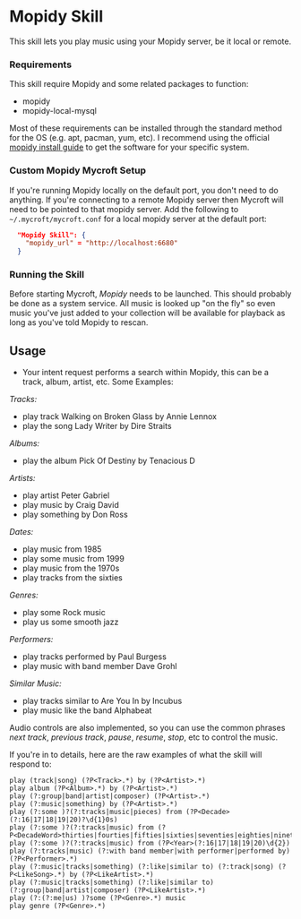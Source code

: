Mopidy Skill
=====================

This skill lets you play music using your Mopidy server, be it local or remote.

### Requirements

This skill require Mopidy and some related packages to function:

- mopidy
- mopidy-local-mysql

Most of these requirements can be installed through the standard method for the OS (e.g. apt, pacman, yum, etc). I recommend using the official [mopidy install guide](https://docs.mopidy.com/en/latest/installation/) to get the software for your specific system.

### Custom Mopidy Mycroft Setup

If you're running Mopidy locally on the default port, you don't need to do anything. If you're connecting to a remote Mopidy server then Mycroft will need to be pointed to that mopidy server. Add the following to `~/.mycroft/mycroft.conf` for a local mopidy server at the default port:

```json
  "Mopidy Skill": {
    "mopidy_url" = "http://localhost:6680"
  }
```

### Running the Skill

Before starting Mycroft, *Mopidy* needs to be launched. This should probably be done as a system service.
All music is looked up "on the fly" so even music you've just added to your collection will be available for playback as long as you've told Mopidy to rescan.

## Usage

- Your intent request performs a search within Mopidy, this can be a track, album, artist, etc. Some Examples:

*Tracks:*
- play track Walking on Broken Glass by Annie Lennox
- play the song Lady Writer by Dire Straits

*Albums:*
- play the album Pick Of Destiny by Tenacious D

*Artists:*
- play artist Peter Gabriel
- play music by Craig David
- play something by Don Ross

*Dates:*
- play music from 1985
- play some music from 1999
- play music from the 1970s
- play tracks from the sixties

*Genres:*
- play some Rock music
- play us some smooth jazz

*Performers:*
- play tracks performed by Paul Burgess
- play music with band member Dave Grohl

*Similar Music:*
- play tracks similar to Are You In by Incubus
- play music like the band Alphabeat

Audio controls are also implemented, so you can use the common phrases *next track*, *previous track*, *pause*, *resume*, *stop*, etc to control the music.

If you're in to details, here are the raw examples of what the skill will respond to:
```
play (track|song) (?P<Track>.*) by (?P<Artist>.*)
play album (?P<Album>.*) by (?P<Artist>.*)
play (?:group|band|artist|composer) (?P<Artist>.*)
play (?:music|something) by (?P<Artist>.*)
play (?:some )?(?:tracks|music|pieces) from (?P<Decade>(?:16|17|18|19|20)?\d{1}0s)
play (?:some )?(?:tracks|music) from (?P<DecadeWord>thirties|fourties|fifties|sixties|seventies|eighties|nineties|naughties|tens)
play (?:some )?(?:tracks|music) from (?P<Year>(?:16|17|18|19|20)\d{2})
play (?:tracks|music) (?:with band member|with performer|performed by) (?P<Performer>.*)
play (?:music|tracks|something) (?:like|similar to) (?:track|song) (?P<LikeSong>.*) by (?P<LikeArtist>.*)
play (?:music|tracks|something) (?:like|similar to) (?:group|band|artist|composer) (?P<LikeArtist>.*)
play (?:(?:me|us) )?some (?P<Genre>.*) music
play genre (?P<Genre>.*)
```
